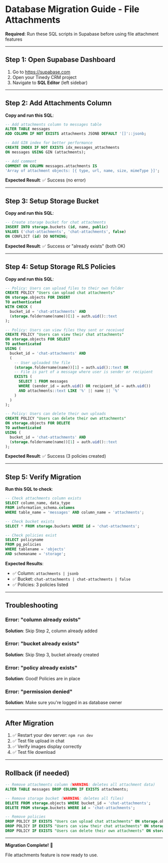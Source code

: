# Database Migration Guide - File Attachments

**Required**: Run these SQL scripts in Supabase before using file attachment features

---

## Step 1: Open Supabase Dashboard

1. Go to https://supabase.com
2. Open your Tinedy CRM project
3. Navigate to **SQL Editor** (left sidebar)

---

## Step 2: Add Attachments Column

**Copy and run this SQL**:

```sql
-- Add attachments column to messages table
ALTER TABLE messages
ADD COLUMN IF NOT EXISTS attachments JSONB DEFAULT '[]'::jsonb;

-- Add GIN index for better performance
CREATE INDEX IF NOT EXISTS idx_messages_attachments
ON messages USING GIN (attachments);

-- Add comment
COMMENT ON COLUMN messages.attachments IS
'Array of attachment objects: [{ type, url, name, size, mimeType }]';
```

**Expected Result**: ✅ Success (no error)

---

## Step 3: Setup Storage Bucket

**Copy and run this SQL**:

```sql
-- Create storage bucket for chat attachments
INSERT INTO storage.buckets (id, name, public)
VALUES ('chat-attachments', 'chat-attachments', false)
ON CONFLICT (id) DO NOTHING;
```

**Expected Result**: ✅ Success or "already exists" (both OK)

---

## Step 4: Setup Storage RLS Policies

**Copy and run this SQL**:

```sql
-- Policy: Users can upload files to their own folder
CREATE POLICY "Users can upload chat attachments"
ON storage.objects FOR INSERT
TO authenticated
WITH CHECK (
  bucket_id = 'chat-attachments' AND
  (storage.foldername(name))[1] = auth.uid()::text
);

-- Policy: Users can view files they sent or received
CREATE POLICY "Users can view their chat attachments"
ON storage.objects FOR SELECT
TO authenticated
USING (
  bucket_id = 'chat-attachments' AND
  (
    -- User uploaded the file
    (storage.foldername(name))[1] = auth.uid()::text OR
    -- File is part of a message where user is sender or recipient
    EXISTS (
      SELECT 1 FROM messages
      WHERE (sender_id = auth.uid() OR recipient_id = auth.uid())
      AND attachments::text LIKE '%' || name || '%'
    )
  )
);

-- Policy: Users can delete their own uploads
CREATE POLICY "Users can delete their own attachments"
ON storage.objects FOR DELETE
TO authenticated
USING (
  bucket_id = 'chat-attachments' AND
  (storage.foldername(name))[1] = auth.uid()::text
);
```

**Expected Result**: ✅ Success (3 policies created)

---

## Step 5: Verify Migration

**Run this SQL to check**:

```sql
-- Check attachments column exists
SELECT column_name, data_type
FROM information_schema.columns
WHERE table_name = 'messages' AND column_name = 'attachments';

-- Check bucket exists
SELECT * FROM storage.buckets WHERE id = 'chat-attachments';

-- Check policies exist
SELECT policyname
FROM pg_policies
WHERE tablename = 'objects'
AND schemaname = 'storage';
```

**Expected Results**:
- ✅ Column: `attachments | jsonb`
- ✅ Bucket: `chat-attachments | chat-attachments | false`
- ✅ Policies: 3 policies listed

---

## Troubleshooting

### Error: "column already exists"
**Solution**: Skip Step 2, column already added

### Error: "bucket already exists"
**Solution**: Skip Step 3, bucket already created

### Error: "policy already exists"
**Solution**: Good! Policies are in place

### Error: "permission denied"
**Solution**: Make sure you're logged in as database owner

---

## After Migration

1. ✅ Restart your dev server: `npm run dev`
2. ✅ Test file upload in chat
3. ✅ Verify images display correctly
4. ✅ Test file download

---

## Rollback (if needed)

```sql
-- Remove attachments column (WARNING: deletes all attachment data)
ALTER TABLE messages DROP COLUMN IF EXISTS attachments;

-- Remove storage bucket (WARNING: deletes all files)
DELETE FROM storage.objects WHERE bucket_id = 'chat-attachments';
DELETE FROM storage.buckets WHERE id = 'chat-attachments';

-- Remove policies
DROP POLICY IF EXISTS "Users can upload chat attachments" ON storage.objects;
DROP POLICY IF EXISTS "Users can view their chat attachments" ON storage.objects;
DROP POLICY IF EXISTS "Users can delete their own attachments" ON storage.objects;
```

---

**Migration Complete!** 🎉

File attachments feature is now ready to use.
